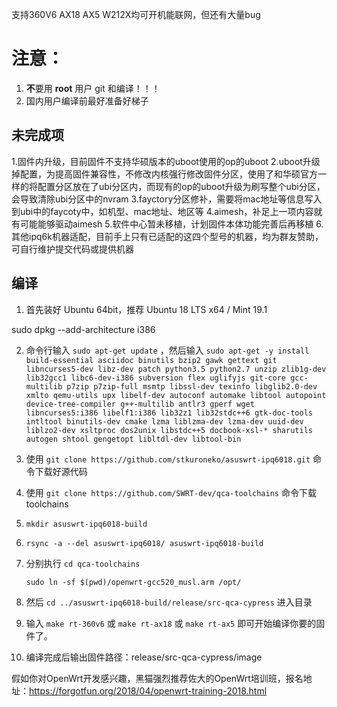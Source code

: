 支持360V6 AX18 AX5 W212X均可开机能联网，但还有大量bug

注意：
=
1. **不**要用 **root** 用户 git 和编译！！！
2. 国内用户编译前最好准备好梯子

## 未完成项
1.固件内升级，目前固件不支持华硕版本的uboot使用的op的uboot
2.uboot升级掉配置，为提高固件兼容性，不修改内核强行修改固件分区，使用了和华硕官方一样的将配置分区放在了ubi分区内，而现有的op的uboot升级为刷写整个ubi分区，会导致清除ubi分区中的nvram
3.fayctory分区修补，需要将mac地址等信息写入到ubi中的faycoty中，如机型、mac地址、地区等
4.aimesh，补足上一项内容就有可能能够驱动aimesh
5.软件中心暂未移植，计划固件本体功能完善后再移植
6.其他ipq6k机器适配，目前手上只有已适配的这四个型号的机器，均为群友赞助，可自行维护提交代码或提供机器

## 编译

1. 首先装好 Ubuntu 64bit，推荐  Ubuntu  18 LTS x64 /  Mint 19.1

sudo dpkg --add-architecture i386

2. 命令行输入 `sudo apt-get update` ，然后输入
`
sudo apt-get -y install build-essential asciidoc binutils bzip2 gawk gettext git libncurses5-dev libz-dev patch python3.5 python2.7 unzip zlib1g-dev lib32gcc1 libc6-dev-i386 subversion flex uglifyjs git-core gcc-multilib p7zip p7zip-full msmtp libssl-dev texinfo libglib2.0-dev xmlto qemu-utils upx libelf-dev autoconf automake libtool autopoint device-tree-compiler g++-multilib antlr3 gperf wget libncurses5:i386 libelf1:i386 lib32z1 lib32stdc++6 gtk-doc-tools intltool binutils-dev cmake lzma liblzma-dev lzma-dev uuid-dev liblzo2-dev xsltproc dos2unix libstdc++5 docbook-xsl-* sharutils autogen shtool gengetopt libltdl-dev libtool-bin
`

3. 使用 `git clone https://github.com/stkuroneko/asuswrt-ipq6018.git` 命令下载好源代码

4. 使用 `git clone https://github.com/SWRT-dev/qca-toolchains` 命令下载toolchains

5. `mkdir asuswrt-ipq6018-build`

6. `rsync -a --del asuswrt-ipq6018/ asuswrt-ipq6018-build`

7. 分别执行 `cd qca-toolchains`

    `sudo ln -sf $(pwd)/openwrt-gcc520_musl.arm /opt/`

8. 然后 `cd ../asuswrt-ipq6018-build/release/src-qca-cypress` 进入目录

9. 输入 `make rt-360v6` 或 `make rt-ax18` 或 `make rt-ax5` 即可开始编译你要的固件了。

10. 编译完成后输出固件路径：release/src-qca-cypress/image



假如你对OpenWrt开发感兴趣，黑猫强烈推荐佐大的OpenWrt培训班，报名地址：https://forgotfun.org/2018/04/openwrt-training-2018.html
